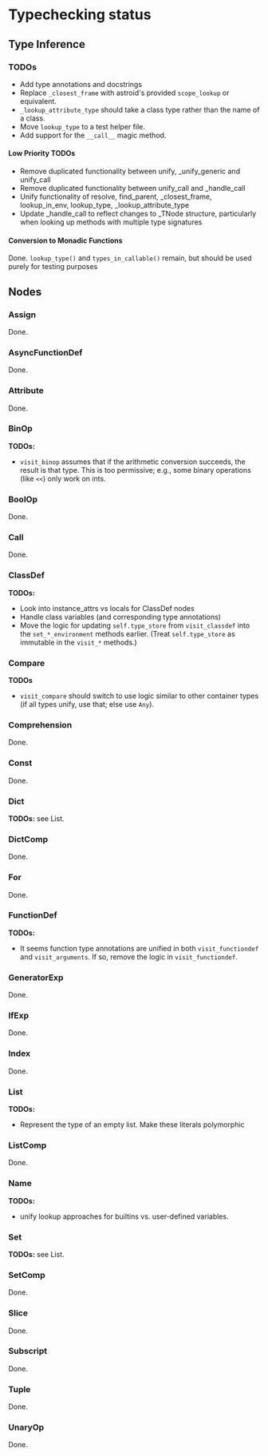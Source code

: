 # Typechecking status

## Type Inference

### TODOs
- Add type annotations and docstrings
- Replace `_closest_frame` with astroid's provided `scope_lookup` or equivalent.
- `_lookup_attribute_type` should take a class type rather than the name of a class.
- Move `lookup_type` to a test helper file.
- Add support for the `__call__` magic method.

#### Low Priority TODOs
- Remove duplicated functionality between unify, _unify_generic and unify_call
- Remove duplicated functionality between unify_call and _handle_call
- Unify functionality of resolve, find_parent, _closest_frame, lookup_in_env, lookup_type, _lookup_attribute_type
- Update _handle_call to reflect changes to _TNode structure, particularly when looking up methods with multiple type signatures

#### Conversion to Monadic Functions

Done. `lookup_type()` and `types_in_callable()` remain, but should be used purely for testing purposes

## Nodes

### Assign

Done.

### AsyncFunctionDef

Done.

### Attribute

Done.

### BinOp
**TODOs:**
- `visit_binop` assumes that if the arithmetic conversion succeeds, the result is that type. This is too permissive; e.g., some binary operations (like `<<`) only work on ints.

### BoolOp

Done.

### Call

Done.

### ClassDef

**TODOs:**
- Look into instance_attrs vs locals for ClassDef nodes
- Handle class variables (and corresponding type annotations)
- Move the logic for updating `self.type_store` from `visit_classdef` into the `set_*_environment` methods earlier. (Treat `self.type_store` as immutable in the `visit_*` methods.)

### Compare
**TODOs**
- `visit_compare` should switch to use logic similar to other container types (if all types unify, use that; else use `Any`).

### Comprehension

Done.

### Const
Done.

### Dict

**TODOs:** see List.

### DictComp

Done.

### For

Done.

### FunctionDef
**TODOs:**
- It seems function type annotations are unified in both `visit_functiondef` and `visit_arguments`. If so, remove the logic in `visit_functiondef`.

### GeneratorExp

Done.

### IfExp

Done.

### Index

Done.

### List

**TODOs:**
- Represent the type of an empty list. Make these literals polymorphic

### ListComp

Done.

### Name

**TODOs:**
- unify lookup approaches for builtins vs. user-defined variables.

### Set

**TODOs:** see List.

### SetComp

Done.

### Slice

Done.

### Subscript

Done.

### Tuple

Done.

### UnaryOp

Done.


